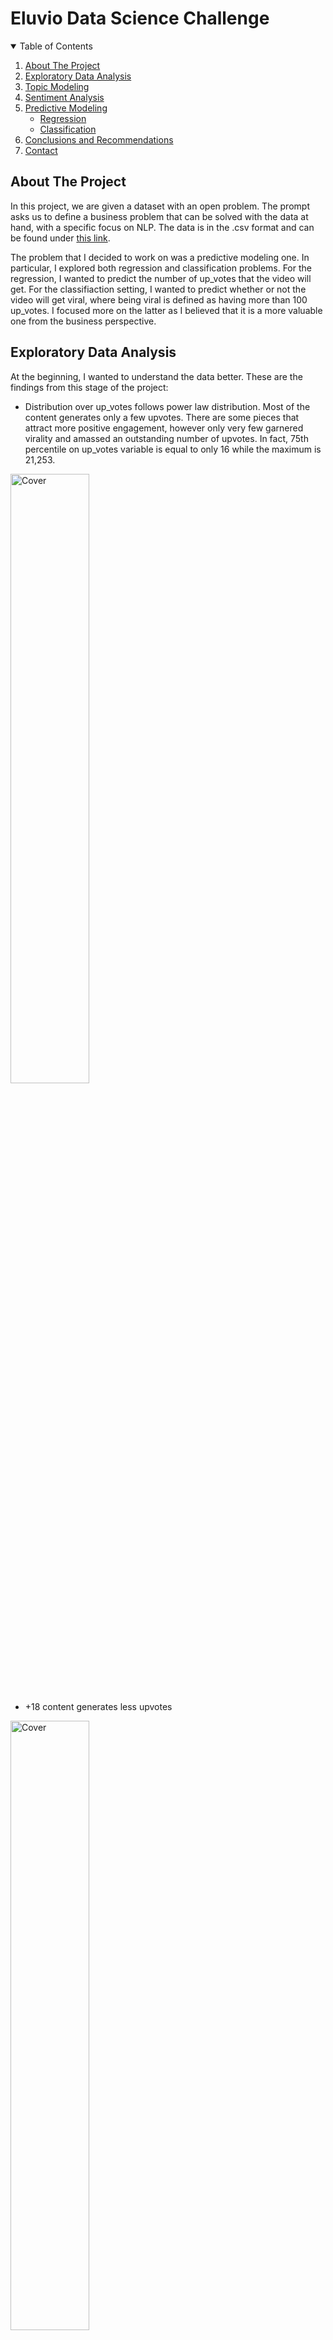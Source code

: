 # Eluvio Data Science Challenge

<!-- TABLE OF CONTENTS -->
<details open="open">
  <summary>Table of Contents</summary>
  <ol>
    <li>
      <a href="#about-the-project">About The Project</a>
    </li>
    <li><a href="#exploratory-data-analysis">Exploratory Data Analysis</a></li>
    <li><a href="#topic-modeling">Topic Modeling</a></li>
    <li><a href="#sentiment-analysis">Sentiment Analysis</a></li>
    <li><a href="#predictive-modeling">Predictive Modeling</a>
      <ul>
        <li><a href="#Regression">Regression</a></li>
        <li><a href="#Classification">Classification</a></li>
      </ul>
    </li>
    <li><a href="#conclusions-and-recommendations">Conclusions and Recommendations</a></li>
    <li><a href="#contact">Contact</a></li>
  </ol>
</details>


<!-- ABOUT THE PROJECT -->
## About The Project

In this project, we are given a dataset with an open problem. The prompt asks us to define a business problem that can be solved with the data at hand, with a specific focus on NLP. The data is in the .csv format and can be found under [this link](https://drive.google.com/file/d/15X00ZWBjla7qGOIW33j8865QdF89IyAk/view?usp=sharing%5C). 

The problem that I decided to work on was a predictive modeling one. In particular, I explored both regression and classification problems. For the regression, I wanted to predict the number of up_votes that the video will get. For the classifiaction setting, I wanted to predict whether or not the video will get viral, where being viral is defined as having more than 100 up_votes. I focused more on the latter as I believed that it is a more valuable one from the business perspective.

<!--exploratory-data-analysis -->
## Exploratory Data Analysis

At the beginning, I wanted to understand the data better. These are the findings from this stage of the project:
- Distribution over up_votes follows power law distribution. Most of the content generates only a few upvotes. There are some pieces that attract more positive engagement, however only very few garnered virality and amassed an outstanding number of upvotes. In fact, 75th percentile on up_votes variable is equal to only 16 while the maximum is 21,253. 
<img src="up_votes_dist.png" alt="Cover" width="50%"/>

- +18 content generates less upvotes 
<img src="18plus_upvotes.png" alt="Cover" width="50%"/>

- 1.5% of the most proliferate users (measured by the number of videos uploaded) generated 52.66% of content. Those most proliferate users receive more upvotes on average

- Videos posted on weekends and holidays receive more upvotes 

<img src="weekend_upvotes.png" alt="Cover" width="50%"/> 
<img src="holidays_upvotes.png" alt="Cover" width="50%"/> 

As a result of EDA, I created additional features for the predictive modeling algorithms.

<!--topic-modeling -->
## Topic Modeling

For this task, I used the Latent Dirichlet Allocation (LDA). LDA is an NLP algorithm for topic modelling. LDA assumes that each document can be represented as a mixture of topics and that each topic spits out random words with certain probabilities. For instance, a legal document might be 65% legal, 25% financial and 5% ethical. Within each of those topics, all of the words in english dictionary (or any other language for that matter) have a certain probability of getting drawn. Thus, the text is just a result of probabilistic random words generation. LDA strives to find such mixtures of topics and word probabilities within them so that the generation of a text similar to the one observed (in the training set) has the highest likelihood.

The LDA I designed for this project aimed to find 5 distinct topics. Given the fact that all of the videos from the dataset were from the 'worldnews' category, their topics were quite similar. Nonetheless, the model found topics that focus on particular regions, or on the less violent news. 

The results of the LDA where displayed with the use of pyLDAvis library, which creates an interactive widget that represents the topics and the similarity between them. A screenshot from the widget in jupyter notebook is pasted below. It represents the map of topics on the left side and the distriiibution of the most frequent words in that topic on the right side.
<img src="LDA.png" alt="Cover" width="50%"/>

<!--sentiment-analysis -->
## Sentiment Analysis
Another NLP task that might advance Eluvio's pursuit of business objectives is sentiment analysis. At its very basic, the company might use text classification to understand whether users prefer a positively or negatively charged content. Such a use case of sentiment analysis will be presented here. In general, Eluvio might want to go further and, for instance, investigate whether radical titles attract more traffic. If that is the case, the company might want to monitor the radical content (after initially classifying it as such using NLP) to prevent harmful, hateful, or distasteful videos from going viral.

The data that we were given was unlabeled for the sentiment analysis purpose. Given the magnitude of the data, it was impossible to label it by hand. Because of that, I resorted to pre-trained sentiment analysis models. In particular, I used the huggingface's library called 'transformers'. To see if the pre-trained models deliver any valuable insight when applied to oour data, I ran a simple sanity check: I randomly chose some texts and observed how different models predict on them. Based on that, I eliminated models that make very wrong predictions. I was left with 2 models. To account for the situations where the predicted sentiments are at a disagreement, I divided the values where this is the case by 2 so that the final labels were; {anonymous negative: -1, disputed negative: -0.5, disputed positive: 0.5, anonymous positive: 1}. 

These values were used as predictors in our regression and classification models.

<!--predictive-modeling -->
## Predictive Modeling

For the regression problem, I used Linear Regression, Gradient Boosted Trees (as a better alternatve to vanilla Random Forests), and Neural Networks. For the classifcation, I used the equivalents of those algorithms, namely the Logistic Regression, Gradient Boosted Trees, and Neural Networks, and added the Linear Discriminant Analysis. Some other popular algorithms are omited on purpose, mainly due to time limitations and, to some extent, my own preferences and beliefs or lack thereof in certain models. For instance, Support Vector Machines could yield a nice result, especially with a non-linear kernel, such as RBF. However, SVMs' training time complexity is awful. The training scales in $O(N^3)$ , which on our dataset of +500.000 rows would at best take multiple hours to converge. Similarly, Random Forests were omitted, as in my experience they usually perform very similarly to, but also slightly worse than the GBT.

I first divided the dataset into three groups: train, validation, and test sets. I trained all of the models on the train set and tracked their performance on unseen data with the use of the validation set. After the best model was obtained, I checked its performance on the test set to get an estimate of how the model would perform in practice. Such a method is needed so that we do not overfit by optimizing the hyperparameters with respect to the validation set. The results of the models are presented below.

### Regression

| Model | MSE    |
|-------|--------|
| LR    | 963.52 |
| GBT   | 963.07 |
| DNN   | 958.59 |

As we can see, the Deep Neural Network performed the best. The mean squared error was still high, however.

### Classification

For the classification problem, I decided to enrich the best performing model, DNN, with word embeddings. The structure of Neural Networks allows for it and my hypothesis that the information hidden in the video titles will be a valuable one for the prediction of whether or not the video will croo the threshold of 100 upvotes. On all of the metrics of interest, the performance of DNN with embeddings is significantly better than that of the remaining models. 

I chose F1 score to be the main metric of interest for this problem. This is because the data was highly unbalanced (~10% of positive samples) and thus the model could maximize on some metrics by being completely ignorant and labeling all of the samples as negatives. 

The table below shows the metrics at the threshold that maximizes the F1 score. The values for the DNN with embeddings are obtained on the test set.


| Model               | F1 Score | Accuracy | Precision | ROC AUC | P-R AUC |
|---------------------|----------|----------|-----------|---------|---------|
| LR                  | 0.184    | 0.405    | 0.106     | 0.552   | 0.12    |
| LDA                 | 0.184    | 0.432    | 0.107     | 0.552   | 0.12    |
| GBT                 | 0.188    | 0.408    | 0.109     | 0.559   | 0.12    |
| DNN                 | 0.199    | 0.501    | 0.118     | 0.591   | 0.132   |
| DNN with embeddings | 0.246    | 0.739    | 0.172     | 0.654   | 0.175   |

The following graphs were produced for all the models, but here, I only present them for the best-performing DNN with embeddings. 

<img src="dnn_training.png" alt="Cover" width="50%"/>

<img src="dnn_roc_curve.png" alt="Cover" width="50%"/>

<img src="pr_curve.png" alt="Cover" width="50%"/>

<img src="probs.png" alt="Cover" width="50%"/>

<!--conclusions-and-recommendations -->
## Conclusions and Recommendations

Based on the combination of EDA, feature engineering, topic modeling, and sentiment analysis, we were able to create ddecent predictive models both in the regression, and classification settings. Especially the results obtained on the classification problem are satisfying, as they showed that a skillful incorporation of NLP techniques in combination with numerical features, can lead to a significant improvement in the performance of predictive ML models. At the threshold maximizing F1 score, the model was able to correctly classify 43% of all the posts that went viral. At the same threshold, out of all the negative samples, 77% was labeled as such. These are satisfying results that could indeed improve the business intelligence of Eluvio. For instance, with a reasonably good ability to identify the videos that have a high likelihood of going viral, the company can monitor them more closely so that to avoid harmful content reaching multiple users. 

Even though the dataset we werre given was limited in scope, there still remain a lot of business questions that stand unanswered. A couple of ideas for a further exploration of this dataset (potentially enriched with other data) are listed below:
- Predicting whether or not the content should be labeled as 18+. There might be some videos that are drastic but weren't labeled as such by their creators. If we could come up with an algorithm that detects the content that should be 18+, we could probably improve the customer satsfaction and reduce the risk.
- Using Recurrent Neural Networks to generate the titles for videos of a certain topic so that the user engagement with the video (measured in upvotes) is maximized. This could help the content creators to reach more users, which would nudge them to create even more content, thus attracting even more new users.
- Analyzing whether or not the content creator is likely to become a 'proliferate' creator. If we had an algorithm like that, we could try to support those most promising creators in growing their audiences.

<!-- contact -->
## Contact

Jakub Warmuz - kuba.warmuz@minerva.kgi.edu
